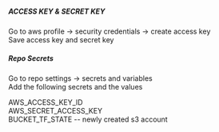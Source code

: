 ##### ACCESS KEY & SECRET KEY 

Go to aws profile -> security credentials -> create access key<br/> 
Save access key and secret key 

##### Repo Secrets

Go to repo settings -> secrets and variables<br/> 
Add the following secrets and the values<br/>

AWS_ACCESS_KEY_ID<br/>
AWS_SECRET_ACCESS_KEY<br/>
BUCKET_TF_STATE -- newly created s3 account 
